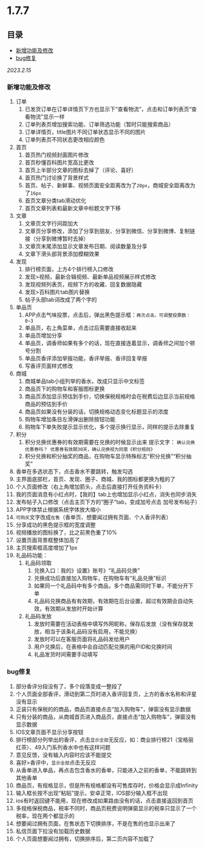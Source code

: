 # 1.7.7

## 目录

-   [新增功能及修改](#新增功能及修改)
-   [bug修复](#bug修复)

*2023.2.15*

### 新增功能及修改

1.  订单
    1.  已发货订单在订单详情页下方也显示下“查看物流”，点击和订单列表页“查看物流”显示一样
    2.  订单列表页增加搜索功能、订单筛选功能（暂时只能搜索商品）
    3.  订单详情页，title图片不同订单状态显示不同的图片
    4.  订单列表页不同状态更改相应颜色
2.  首页
    1.  首页热门视频封面图片修改
    2.  首页秒懂百科图片宽高比更改
    3.  首页上半部分文章的图标去掉了（评论、喜好）
    4.  首页热门讨论换了背景样式
    5.  首页、帖子、新鲜事、视频页面安全距离改为了`20px`，商城安全距离改为了`16px`
    6.  首页文章分类tab滑动优化
    7.  首页文章列表和最新文章中标题文字下移
3.  文章
    1.  文章页文字行间距加大
    2.  文章页分享修改，添加了分享到朋友、分享到微信、分享到微博、复制链接（分享到微博暂时去掉）
    3.  文章页末尾添加显示文章发布日期、阅读数量及分享
    4.  文章下滑头部背景添加模糊效果
4.  发现
    1.  排行榜页面，上方4个排行榜入口修改
    2.  发现>视频，最新合辑视频、最新单品视频展示样式修改
    3.  发现视频列表页，视频下方的收藏、回复数据隐藏
    4.  发现>百科图片tab图片替换
    5.  帖子头部tab词改成了两个字的
5.  单品页
    1.  APP点击气味投票，点击后，弹出黑色提示框：`再次点击，可调整投票数：0~3`
    2.  单品页，右上角菜单，点击过后需要直接收起来
    3.  单品页增加分享
    4.  单品页，调香师如果有多个的话，现在直接连着显示，调香师之间加个顿号分割
    5.  单品页香评添加举报功能，香评举报、香评回复举报
    6.  写香评页面样式修改
6.  商城
    1.  商城单品tab小组列举的香水，改成只显示中文标签
    2.  商品页下的购物车和客服图标更换
    3.  商品页添加显示预估到手价，切换保税规格时会在税费后边显示当前规格商品的预估到手价
    4.  商品页如果没有分装的话，切换规格动态变化标题显示的浓度
    5.  购物车增加条目左滑弹出删除按钮功能
    6.  购物车下单失败提示显示优化，多个提示换行显示，同样的提示去除重复
7.  积分
    1.  积分兑换优惠券的有效期需要在兑换的时候显示出来 提示文字： `确认兑换优惠券吗？ 优惠券有效期30天，确认兑换视为同意《积分规则》`
    2.  积分兑换和积分抽奖的商品，在购物车显示特殊标志“积分兑换”“积分抽奖”
8.  香单在多选状态下，点击香水不要跳转，触发勾选
9.  主界面底部栏，首页、发现、圈子、商城、我的图标都更换为粗的了
10. 个人页面修改（右上角增加箭头，点击后直接打开任务资料卡）
11. 我的页面消息有小红点时，【我的】tab上也增加显示小红点，消失也同步消失
12. 发布帖子入口修改（点击主页下方的“圈子”tab，变成加号点击 加号发布帖子）
13. APP字体禁止根据系统字体放大缩小
14. `可购买`文字改成`在售`（香单页、想要闻过拥有页面、个人香评列表）
15. 分享成功的黑色提示框的宽度调整
16. 视频播放的图标换了，比之前黑色重了10%
17. 设置页面背景框整体加高了
18. 主页搜索框高度增加了1px
19. 礼品码功能：
    1.  礼品码领取
        1.  兑换入口：我的》设置》账号》“礼品码兑换”
        2.  兑换成功后直接加入购物车，在购物车有“礼品兑换”标识
        3.  如果同一个礼品码中有多个商品，多个商品需同时下单，不能分开下单
        4.  礼品码兑换商品有有效期，有效期在后台设置，超过有效期会自动失效，有效期从发放时开始计算
    2.  礼品码发放
        1.  发放时需要在活动表格中填写外网昵称，保存后发放（没有保存就发放，相当于该条礼品码没有启用，不能兑换）
        2.  发放时可以在客服页面将礼品码发给用户
        3.  用户兑换后，在表格中会自动匹配兑换的用户ID和兑换时间
        4.  礼品发货时间需要手动填写

### bug修复

1.  部分香评分段没有了，多个段落变成一整段了
2.  个人页面全部香评，滑动到第二页时进入香评回复页，上方的香水名称和评星没有显示
3.  正装只有保税的的商品，商品页直接点击“加入购物车”，弹窗没有显示数据
4.  只有分装的商品，从商城首页进入商品页，直接点击“加入购物车”，弹窗没有显示数据
5.  IOS文章页面不显示分享按钮
6.  排行榜部分列举出的香评，点击`显示全部`无反应，如：商业排行榜21（宝格丽红茶）、49入门系列香水中也有这样问题
7.  意见反馈，没有输入内容时应该不能提交
8.  喜好>香评中，`显示全部`点击无反应
9.  从香单进入单品，再点击包含香水的香单，只能进入之前的香单，不能跳转到其他香单
10. 商品页，有规格显示，但是所有规格都没有可售库存时，价格会显示成Infinity
11. 输入框长按不出现“粘贴”提示，安卓正常，IOS部分输入框不出现
12. ios有时返回键不能用，现在修改成如果路由没有的话，点击直接返回到首页
13. 多规格保税商品，税率不同时，商品页税费说明弹窗显示的税率只显示了一个税率，现在两个都显示的
14. 想要闻过拥有页面，在售状态下切换排序，不是在售的也显示出来了
15. 私信页面下拉没有加载历史数据
16. 个人页面想要闻过拥有，切换排序后，第二页内容不加载了
